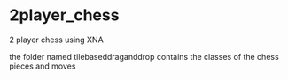 # 2player_chess
2 player chess using XNA

the folder named tilebaseddraganddrop contains the classes of the chess pieces and moves
